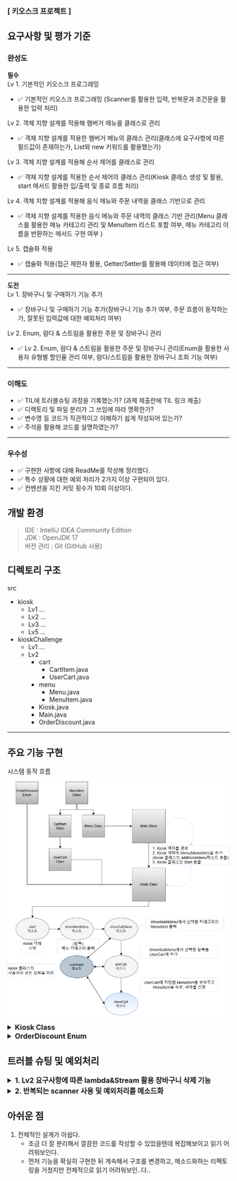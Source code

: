 ### [ 키오스크 프로젝트 ]

## 요구사항 및 평가 기준

### 완성도

**필수**  
Lv 1. 기본적인 키오스크 프로그래밍  
- ✅ 기본적인 키오스크 프로그래밍 (Scanner를 활용한 입력, 반복문과 조건문을 활용한 입력 처리)

Lv 2. 객체 지향 설계를 적용해 햄버거 메뉴를 클래스로 관리  
- ✅ 객체 지향 설계를 적용한 햄버거 메뉴의 클래스 관리(클래스에 요구사항에 따른 필드값이 존재하는가, List와 new 키워드를 활용했는가)

Lv 3. 객체 지향 설계를 적용해 순서 제어를 클래스로 관리  
- ✅ 객체 지향 설계를 적용한 순서 제어의 클래스 관리(Kiosk 클래스 생성 및 활용, start 메서드 활용한 입/출력 및 종료 흐름 처리)

Lv 4. 객체 지향 설계를 적용해 음식 메뉴와 주문 내역을 클래스 
기반으로 관리  
- ✅ 객체 지향 설계를 적용한 음식 메뉴와 주문 내역의 클래스 기반 관리(Menu 클래스를 활용한 메뉴 카테고리 관리 및 MenuItem 리스트 포함 여부, 메뉴 카테고리 이름을 반환하는 메서드 구현 여부 )

Lv 5. 캡슐화 적용  
- ✅ 캡슐화 적용(접근 제한자 활용, Getter/Setter를 활용해 데이터에 접근 여부)

- - -

**도전**  
Lv 1. 장바구니 및 구매하기 기능 추가  
- ✅ 장바구니 및 구매하기 기능 추가(장바구니 기능 추가 여부, 주문 흐름이 동작하는가, 잘못된 입력값에 대한 예외처리 여부)

Lv 2. Enum, 람다 & 스트림을 활용한 주문 및 장바구니 관리  
- ✅ Lv 2. Enum, 람다 & 스트림을 활용한 주문 및 장바구니 관리(Enum을 활용한 사용자 유형별 할인율 관리 여부, 람다/스트림을 활용한 장바구니 조회 기능 여부)

- - -

### 이해도

- ✅ TIL에 트러블슈팅 과정을 기록했는가? (과제 제출란에 TIL 링크 제출)
- ✅ 디렉토리 및 파일 분리가 그 쓰임에 따라 명확한가?
- ✅ 변수명 등 코드가 직관적이고 이해하기 쉽게 작성되어 있는가?
- ✅ 주석을 활용해 코드를 설명하였는가?

- - -

### 우수성

- ✅ 구현한 사항에 대해 ReadMe를 작성해 정리했다.
- ✅ 특수 상황에 대한 예외 처리가 2가지 이상 구현되어 있다.
- ✅ 컨벤션을 지킨 커밋 횟수가 10회 이상이다.

## 개발 환경
> IDE : IntelliJ IDEA Community Edition  
> JDK : OpenJDK 17  
> 버전 관리 : Git (GitHub 사용)

## 디렉토리 구조

src  
- kiosk  
  - Lv1 ...  
  - Lv2 ...  
  - Lv3 ...  
  - Lv5 ...  
- kioskChallenge  
  - Lv1 ...  
  - Lv2  
    - cart  
      - CartItem.java  
      - UserCart.java  
    - menu  
      - Menu.java  
      - MenuItem.java  
    - Kiosk.java  
    - Main.java  
    - OrderDiscount.java  

- - -



## 주요 기능 구현

시스템 동작 흐름

![진행](../../img/2025031301.png)

<details>

<summary style="font-size: 16px;">
<strong> Kiosk Class </strong>
</summary>

### Kiosk Class 메소드 목록

`addKioskMenu(Menu menu)`
- `Main`에서 `Kiosk` 클래스에 `MenuItem`을 추가할 때 사용 

`showMainMenu()`
- `Kiosk`클래스에서 처음 프로그램이 실행될 때 `Main`에서 추가한 `MenuItem`의 `Category`목록을 출력

`showSubMenu(int menuChoose)`
- `Category`목록에서 특정 메뉴(햄버거, 음료 등)를 입력했을 때 나오는 해당 `Category`에 속한 메뉴 목록

`userInput(int maxSize, boolean canReturn)`
- 예외처리가 포함된 사용자의 입력을 받고 입력받은 값을 `Return`하는 메소드

`addCart(MenuItem menuItem)`
- `UserCart` 클래스에 사용자가 장바구니에 담은 `MenuItem`을 저장하는 메소드

`showCart()`
- 현재 `UserCart`에 어떤 `MenuItem`이 있는지 보여주는 메소드

`start()`
- `Main`클래스 에서 `MenuItem`을 전달받은 후 `Kiosk`클래스를 실행하는 메소드

- - -

### 주요 기능 `Kiosk (Class) - userInput`
메뉴선택을 위한 입력이 반복되는 만큼, 메소드화 및 예외처리가 필수적이었다.

여러 상황에서 사용할 수 있게 만들어야 하므로, 몇가지 옵션이 필요했다.

1. 메뉴 선택상황
- `0` 을 입력하여 뒤로가기 있는 상황, 선택지에 0이 없는 상황 : `canReturn` 으로 구분
- 1 부터 메뉴갯수까지 입력값을 제한하는 변수 `maxSize`
- 그외 예외처리

2. userInput 메소드
```java
public int userInput(int maxSize, boolean canReturn) {

int inputNum;

while (true) {
    try {
        System.out.print("메뉴 선택: ");
        inputNum = Integer.parseInt(scanner.nextLine().trim());

        if (inputNum == 0 && canReturn == true) {
            return -1;
        }
        else if(inputNum == 0 && canReturn == false)
        {
            System.out.println("입력값의 범위를 벗어났습니다. 다시 입력해주세요.");
        }
        else if (inputNum > 0 && inputNum <= maxSize) {
            return inputNum;
        }
        else {
            System.out.println("입력값의 범위를 벗어났습니다. 다시 입력해주세요.");
        }
    } catch (NumberFormatException e) {
        System.out.println("숫자를 입력해주세요.");
    }
}
}
```
- 해당 메소드의 구현으로 `Kiosk`클래스 내에서 일어나는 모든 입력을 예외 처리 후 사용 할 수 있게 되었다.

</details>



<details>

<summary style="font-size: 16px;">
<strong> OrderDiscount Enum </strong>
</summary>

### OrderDiscount Enum  메소드 목록

`getDiscountPercent`
- `Enum`내에 설정된 할인율을 반환하는 메소드

`doDiscount(int userOption, double totalPrice)` 메소드
- 사용자의 선택에 따른 할인율을 적용
- userOption 값을 기반으로 해당하는 OrderDiscount Enum을 선택
- 할인 금액과 최종 결제 금액을 소수점 두 자리까지 반올림하여 처리
- 선택된 할인율로 할인 금액을 계산 후 할인 금액을 출력, 최종 결제 금액을 반환


### 주요 기능 `OrderDiscount (Enum) - doDiscount`

Lv2의 요구사항에 맞게 할인 적용 기능을 제공하는 메소드를 `Enum`을 활용하여 사용자 유형별 할인율을 적용했다.  
사용자의 선택한 할인유형에 따라 서로 다른 할인율이 적용되고, 할인율을 출력한 뒤 최종 결제 금액을 계산하고 반환하는 기능을 수행한다.  

1. `Kiosk` 클래스에서 (예시)`할인율계산(값)` 처럼 사용을 간단하게 한줄로 실행 하고싶었다. 

2. Enum 구조 및 메소드
```java
    //Enum(OrderDiscount)
    // HERO(0.10),
    // SOLDIER(0.05),
    // STUDENT(0.03),
    // PERSON(0.00);

public static double doDiscount(int userOption, double totalPrice) {
    OrderDiscount discountType = null;

    switch (userOption) {
        case 1: discountType = HERO;
            break;
        case 2: discountType = SOLDIER;
            break;
        case 3: discountType = STUDENT;
            break;
        case 4: discountType = PERSON;
            break;
    }

    double discountPrice = Math.floor(totalPrice * discountType.getDiscountPercent() * 100) / 100;
    totalPrice = Math.floor((totalPrice - discountPrice) * 100) / 100;

    System.out.println("할인금액 ￦ " + discountPrice);
    return totalPrice;
}
```
`Kiosk` 클래스에서는 선택한 할인유형을 `userOption`으로, 할인 전 금액을 `TotalPrice`로 전달한다.  
`totalPrice = OrderDiscount.doDiscount(userOption, totalPrice);`  
이제 `Kiosk` 클래스에서는 간단하게 한줄로 `Enum`을 이용한 할인 금액 계산이 가능해졌다.

</details>




## 트러블 슈팅 및 예외처리

<details>
<summary style="font-size: 16px;">
<strong> 1. Lv2 요구사항에 따른 lambda&Stream 활용 장바구니 삭제 기능 </strong>  
</summary>

**요구사항**

1. 기존에 생성한 Menu의 MenuItem을 조회 할 때 스트림을 사용하여 출력하도록 수정
2. 기존 장바구니에서 특정 메뉴 빼기 기능을 통한 스트림 활용

- - -

처음부터 `lambda&Stream`을 활용한 장바구니 관련 기능을 만들겠다는 계획을 가지고 시작했다면 `Kiosk` 클래스를 좀 더 알맞게 작업할 수 있었을 것같다.  
장바구니에서 특정 메뉴 삭제의 경우 비교적 간단하게 리팩토링 할 수있었다.  
기존에는 `Kiosk`의 `userInput` 메소드를 이용하여, `UserCart`클래스에서 장바구니를 삭제하는 메소드(`For`문 사용)를 호출했었는데  
`lambda&Stream` 을 이용하여 `for`문이 아닌 새로운 리스트 생성하여 `cartItems` 변수에 저장했다.


```java
public void removeItem(String itemName) { // For 문 이용
    for (int i = 0; i < cartItems.size(); i++) {
        if (cartItems.get(i).getCartItemName().equals(itemName)) {
            cartItems.remove(i);
            System.out.println(itemName + " 메뉴가 삭제되었습니다.");
        }
    }
}

```
- 기존의 For문을 이용하여 삭제하는 코드

```java
public void removeItem(String itemName){  //Stream 이용
    cartItems = cartItems.stream()
            .filter(cartItem -> !cartItem.getCartItemName().equals(itemName))
            .collect(Collectors.toList());
    System.out.println(itemName + " 메뉴가 삭제되었습니다.");
}
```
- 변경된 Stream을 이용하여 삭제하는 코드

문제가 되었던 부분은 **기존에 생성한 Menu의 MenuItem을 조회 할 때 스트림을 사용하여 출력하도록 수정**이었는데,  
기존의 `Menu`클래스의 `MenuItem`을 조회하는 부분은 다음과 같다.
```java
// Menu.java
public List<MenuItem> getMenuItems(){
    return menuItems;
}
```

```java
// Kiosk.java
    public void showSubMenu(int menuChoose){
        List<MenuItem> itemList = menus.get(menuChoose).getMenuItems();
        for (int i=0; i<itemList.size(); i++)
       {
           System.out.println(i + 1 + ". " + itemList.get(i).getMenuFullName());
       }
        System.out.println("0. 뒤로가기");
    ... 생략}
```

- 단순히 `private List<MenuItem> menuItems` 로 선언된 `menuItems`를 리턴해주고, 이를 `Kiosk` 클래스에서 출력하는것으로 처리했었다.

이 방법의 장점은 인덱스 설정이 편리했었다는 것이다.  
사용자의 `Menu Category` 선택 후 `menuChoose` 변수로 `menus` 중 해당하는 `menu`로 접근하여 인덱스, 메뉴이름을 출력했었는데 `Stream`에서 인덱스를 사용하는 방법에 대해서는 몰랐었기에 ~~메뉴를 한글로 받아버려야하나?~~ 등의 ... 생각을 했었고, `menuItems.stream()`을 입력하고 . 을 찍고 내리다보니 `forEach`라는 글자가 보였다! `Stream`에서 인덱스를 활용할 수 있는 방법이 분명히 있을 터 검색을 했고, 여러가지 방법이 존재했다.

1. `AtomicInteger` 활용
- 변경 가능한(mutable) 정수를 제공하는 클래스로 `forEach` 내부에서 `AtomicInteger`의 메소드로 값을 증가시킬 수 있다.

2. `IntStream.range(start, end)` 활용
- 특정 범위의 정수를 생성하는 메서드로 `.forEach(i -> System.out.println(i))` 값이 start 부터 end 까지 증가한다.

나의 경우에는 1번 `AtomicInteger`를 사용했다.  
`IntStream.range()`는 **숫자 범위를 생성하는 스트림**, 정수 스트림, Index 관련 예외처리( `IndexOutOfBoundsException` )가 필요할 수 있음  
`menuItems.stream()`은 **리스트 요소 자체를 스트림으로 변환**, 객체 스트림, 인덱스 필요 시 추가 작업 필요  
많이 보았던 `.stream()` 이 익숙하기도 하고, `IntStream`에 대해 알고있지 않았기에 `.stream`으로 작성을 했다.

```java
public void printMenuItems(){
        AtomicInteger index = new AtomicInteger(1);     //초기화
        menuItems.stream()
                .forEach(menuItem ->
                        {
                            int itemIndex = index.getAndIncrement();    //index의 값을 증가, itemIndex에 값을 대입
                            System.out.println(itemIndex + ". " + menuItem.getMenuFullName());  //itemIndex로 값을 출력
                        }
                );
    }
```

정상적으로 출력이 된다!  
... 후에 2번으로도 구현은 해보았다.

```java
public void printMenuItems() {
    IntStream.range(0, menuItems.size())  // 0부터 menuItems.size() - 1까지
            .forEach(i -> 
                System.out.println((i + 1) + ". " + menuItems.get(i).getMenuFullName()) // 1부터 시작
            );
}
```
2번인 `IntStream`이 Index를 활용해야하는 경우에는 보다 더 적절해보이는 느낌이 들었다... 다음에는 처음보는 메소드, 키워드여도 잘 알아보고 더 적절하고 효율적인 방식을 채택하는게 필요하다는걸 느꼈다...

결국 2번 `IntStream`을 활용했다.

</details>


<details>

<summary style="font-size: 16px;">
<strong> 2. 반복되는 scanner 사용 및 예외처리를 메소드화 </strong>  
</summary>

**요구사항**

없음

- - -

내가 필요에 의해 작성한 메소드이다.

메인메뉴 출력 -> (입력) -> 서브메뉴 출력 -> (입력) -> 장바구니 담을지 의사결정 -> (입력) -> 장바구니에 담은 메뉴가 있다면 주문 활성화
주문 -> (입력) -> 장바구니 메뉴 출력, 주문 의사결정 -> (입력) -> 주문 시 할인여부, 삭제 시 삭제할 메뉴 인덱스 입력

입력을 받는 부분이 최소 5개 이상이었고, 매번 `Scanner`로 입력을 받고, 예외처리를 진행한다면 코드가 불필요하게 너무 길어진다고 느꼈다.  
그에따라 사용자에게 일정 길이의 메뉴를 출력해주고, 해당 길이 안에서 입력을 받고 예외처리를 진행하는 메소드를 작성했다.

이미 주요기능에 `userInput`에 대해 작성했지만, 처음에는 문제가 있었다.

```java
// 처음 작성했던 userInput
public int userInput(int maxSize) {

    int inputNum;

    while (true) {
        try {
            System.out.print("메뉴 선택: ");
            inputNum = Integer.parseInt(scanner.nextLine().trim()); // 문자열 입력 방지

            if (inputNum == 0) {
                return -1;
            }
            else if (inputNum > 0 && inputNum <= maxSize) {
                return inputNum;
            }
            else {
                System.out.println("입력값의 범위를 벗어났습니다. 다시 입력해주세요.");
            }
        } catch (NumberFormatException e) {
            System.out.println("숫자를 입력해주세요.");
        }
    }
}
```

1. 일부 상황에서는 0을 입력할 수 있기 때문에 (메인메뉴의 종료, 메인메뉴에서 선택 후 뒤로가기) 해당 입력에서는 0이 입력 가능
2. 0에 대한 예외처리가 되지 않은 입력에서는 -1를 반환하여 프로그램이 예외(인덱스 없음)를 인지하지 못하고 종료되는 현상 방지

`boolean` 형으로 `canReturn`이라는 변수를 받게 했다.  
0입력을 사용하는 경우 `userInput(메뉴갯수,true)` -> 0 입력시 -1 반환  
0입력을 사용하지 않는 경우 `userInput(메뉴갯수,false)` -> 0 입력시 안내와 함께 `continue`

```java
public int userInput(int maxSize, boolean canReturn) {

    int inputNum;

    while (true) {
        try {
            System.out.print("메뉴 선택: ");
            inputNum = Integer.parseInt(scanner.nextLine().trim()); // 문자열 입력 방지

            if (inputNum == 0 && canReturn == true) {
                return -1;
            }
            else if(inputNum == 0 && canReturn == false)
            {
                System.out.println("입력값의 범위를 벗어났습니다. 다시 입력해주세요.");
            }
            else if (inputNum > 0 && inputNum <= maxSize) {
                return inputNum;
            }
            else {
                System.out.println("입력값의 범위를 벗어났습니다. 다시 입력해주세요.");
            }
        } catch (NumberFormatException e) {
            System.out.println("숫자를 입력해주세요.");
        }
    }
}
```

해당 메소드를 사용함에 따라 기존에는 try-catch문이 모든 scanner 에 함께했었는데, 완벽하게 벗어날 수 있었고  
평가항목인 특수상황에 따른 예외처리 2가지 이상 구현은 ... 애매해졌다!  
항상 입력값의 범위를 설정하고, 그 이외의 값은 예외처리를 진행하여 재 입력을 받기 때문에 `userInput`의 예외처리 외에는 예외처리가 존재하지 않는다.
</details>

## 아쉬운 점
1. 전체적인 설계가 아쉽다.
   - 조금 더 잘 분리해서 깔끔한 코드를 작성할 수 있었을텐데 복잡해보이고 읽기 어려워보인다.
   - 먼저 기능을 확실히 구현한 뒤 계속해서 구조를 변경하고, 메소드화하는 리팩토링을 거쳤지만 전체적으로 읽기 어려워보인..다..